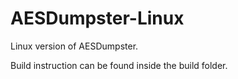 # AESDumpster-Linux
Linux version of AESDumpster.<br>

Build instruction can be found inside the build folder.
